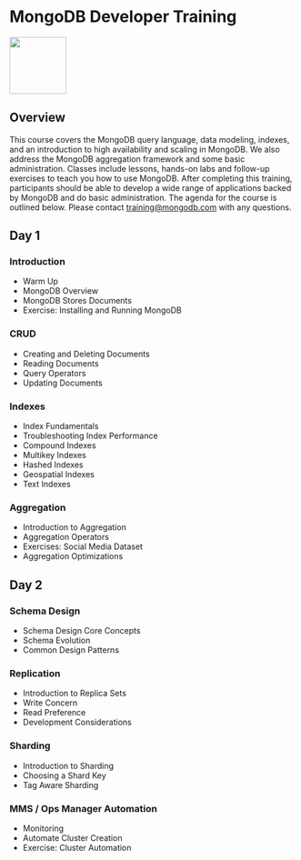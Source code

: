 # MongoDB Developer Training

<img src="img/mongodb-university-logo.png" class="floatright single" style="width: 100px">

## Overview

This course covers the MongoDB query language, data modeling, indexes, and an introduction to high availability and scaling in MongoDB. We also address the MongoDB aggregation framework and some basic administration. Classes include lessons, hands-on labs and follow-up exercises to teach you how to use MongoDB. After completing this training, participants should be able to develop a wide range of applications backed by MongoDB and do basic administration. The agenda for the course is outlined below. Please contact <a href="mailto:training@mongodb.com">training@mongodb.com</a> with any questions.

## Day 1

### Introduction

* Warm Up
* MongoDB Overview
* MongoDB Stores Documents
* Exercise: Installing and Running MongoDB

### CRUD

* Creating and Deleting Documents
* Reading Documents
* Query Operators
* Updating Documents

### Indexes

* Index Fundamentals
* Troubleshooting Index Performance
* Compound Indexes
* Multikey Indexes
* Hashed Indexes
* Geospatial Indexes
* Text Indexes

### Aggregation

* Introduction to Aggregation
* Aggregation Operators
* Exercises: Social Media Dataset
* Aggregation Optimizations


## Day 2

### Schema Design

* Schema Design Core Concepts
* Schema Evolution
* Common Design Patterns

### Replication

* Introduction to Replica Sets
* Write Concern
* Read Preference
* Development Considerations

### Sharding

* Introduction to Sharding
* Choosing a Shard Key
* Tag Aware Sharding

### MMS / Ops Manager Automation

* Monitoring
* Automate Cluster Creation
* Exercise: Cluster Automation


<style>#resources_table{display:none;}</style>
